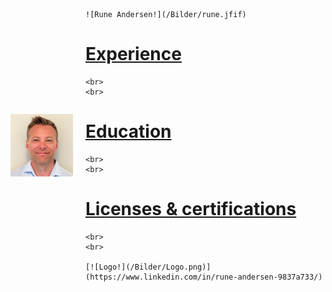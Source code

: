 <div style="display: flex; align-items: center;">
  <img src="/Bilder/rune.jfif" alt="Rune Andersen" width="100" height="100" style="margin-right: 20px;">
  <div>
    
    ![Rune Andersen!](/Bilder/rune.jfif)

  # [Experience](/Experience.md)

    <br>
    <br>

   # [Education](/Education.md)

    <br>
    <br>

   # [Licenses & certifications](/Certifications.md)

    <br>
    <br>

    [![Logo!](/Bilder/Logo.png)](https://www.linkedin.com/in/rune-andersen-9837a733/)
  </div>
</div>


